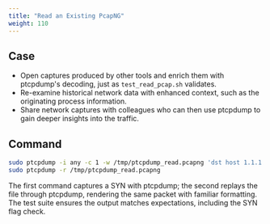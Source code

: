 ```yaml
---
title: "Read an Existing PcapNG"
weight: 110
---
```


## Case

- Open captures produced by other tools and enrich them with ptcpdump's decoding, just as `test_read_pcap.sh` validates.
- Re-examine historical network data with enhanced context, such as the originating process information.
- Share network captures with colleagues who can then use ptcpdump to gain deeper insights into the traffic.

## Command

```bash
sudo ptcpdump -i any -c 1 -w /tmp/ptcpdump_read.pcapng 'dst host 1.1.1.1 and tcp[tcpflags] = tcp-syn'
sudo ptcpdump -r /tmp/ptcpdump_read.pcapng
```

The first command captures a SYN with ptcpdump; the second replays the file through ptcpdump, 
rendering the same packet with familiar formatting. The test suite ensures the output matches expectations, 
including the SYN flag check.

